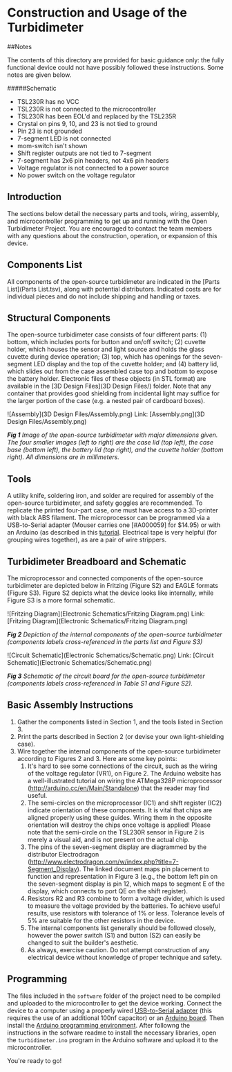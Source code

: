 # Construction and Usage of the Turbidimeter

##Notes

The contents of this directory are provided for basic guidance only: the fully functional device could not have possibly followed these instructions.  Some notes are given below.

#####Schematic

 - TSL230R has no VCC
 - TSL230R is not connected to the microcontroller
 - TSL230R has been EOL'd and replaced by the TSL235R
 - Crystal on pins 9, 10, and 23 is not tied to ground
 - Pin 23 is not grounded
 - 7-segment LED is not connected
 - mom-switch isn't shown
 - Shift register outputs are not tied to 7-segment
 - 7-segment has 2x6 pin headers, not 4x6 pin headers
 - Voltage regulator is not connected to a power source
 - No power switch on the voltage regulator

## Introduction

The sections below detail the necessary parts and tools, wiring, assembly, and microcontroller programming to get up and running with the Open Turbidimeter Project. You are encouraged to contact the team members with any questions about the construction, operation, or expansion of this device.

## Components List

All components of the open-source turbidimeter are indicated in the [Parts List](Parts List.tsv), along with potential
distributors. Indicated costs are for individual pieces and do not include shipping and handling or taxes.

## Structural Components

The open-source turbidimeter case consists of four different parts: (1) bottom, which includes ports for button and on/off switch; (2) cuvette holder, which houses the sensor and light source and holds the glass cuvette during device operation; (3) top, which has openings for the seven-segment LED display and the top of the cuvette holder; and (4) battery lid, which slides out from the case assembled case top and bottom to expose the battery holder. Electronic files of these objects (in STL format) are available in the [3D Design Files](3D Design Files/) folder. Note that any container that provides good shielding from incidental light may suffice for the larger portion of the case (e.g. a nested pair of cardboard boxes).

![Assembly](3D Design Files/Assembly.png)
Link: [Assembly.png](3D Design Files/Assembly.png)

_**Fig 1** Image of the open-source turbidimeter with major dimensions given. The four smaller images (left to right) are the case lid (top left), the case base (bottom left), the battery lid (top right), and the cuvette holder (bottom right). All dimensions are in millimeters._

## Tools

A utility knife, soldering iron, and solder are required for assembly of the open-source turbidimeter, and safety goggles are recommended. To replicate the printed four-part case, one must have access to a 3D-printer with black ABS filament. The microprocessor can be programmed via a USB-to-Serial adapter (Mouser carries one [#A000059] for $14.95) or with an Arduino (as described in this [tutorial](http://arduino.cc/en/Tutorial/ArduinoToBreadboard). Electrical tape is very helpful (for grouping wires
together), as are a pair of wire strippers.

## Turbidimeter Breadboard and Schematic

The microprocessor and connected components of the open-source turbidimeter are depicted below in Fritzing (Figure S2) and EAGLE formats (Figure S3). Figure S2 depicts what the device looks like internally, while Figure S3 is a more formal schematic.

![Fritzing Diagram](Electronic Schematics/Fritzing Diagram.png)
Link: [Fritzing Diagram](Electronic Schematics/Fritzing Diagram.png)
	
_**Fig 2** Depiction of the internal components of the open-source turbidimeter (components labels cross-referenced in the parts list and Figure S3)_

![Circuit Schematic](Electronic Schematics/Schematic.png)
Link: [Circuit Schematic](Electronic Schematics/Schematic.png)

_**Fig 3** Schematic of the circuit board for the open-source turbidimeter (components labels cross-referenced in Table S1 and Figure S2)._

## Basic Assembly Instructions

1.  Gather the components listed in Section 1, and the tools listed in Section 3.
2.  Print the parts described in Section 2 (or devise your own light-shielding case).
3.  Wire together the internal components of the open-source turbidimeter according to Figures 2 and 3. Here are some key points:
    1.  It's hard to see some connections of the circuit, such as the wiring of the voltage regulator (VR1), on Figure 2. The Arduino website has a well-illustrated tutorial on wiring the ATMega328P microprocessor (http://arduino.cc/en/Main/Standalone) that the reader may find useful.
    2.  The semi-circles on the microprocessor (IC1) and shift register (IC2) indicate orientation of these components. It is vital that chips are aligned properly using these guides. Wiring them in the opposite orientation will destroy the chips once voltage is applied! Please note that the semi-circle on the TSL230R sensor in Figure 2 is merely a visual aid, and is not present on the actual chip.
    3.  The pins of the seven-segment display are diagrammed by the distributor Electrodragon (http://www.electrodragon.com/w/index.php?title=7-Segment_Display). The linked document maps pin placement to function and representation in Figure 3 (e.g., the bottom left pin on the seven-segment display is pin 12, which maps to segment E of the display, which connects to port QE on the shift register).
    4.  Resistors R2 and R3 combine to form a voltage divider, which is used to measure the voltage provided by the batteries. To achieve useful results, use resistors with tolerance of 1% or less. Tolerance levels of 5% are suitable for the other resistors in the device.
    5.  The internal components list generally should be followed closely, however the power switch (S1) and button (S2) can easily be changed to suit the builder's aesthetic.
    6.  As always, exercise caution. Do not attempt construction of any electrical device without knowledge of proper technique and safety.

## Programming

The files included in the ```software``` folder of the project need to be compiled and uploaded to the microcontroller to get the device working. Connect the device to a computer using a properly wired [USB-to-Serial adapter](http://arduino.cc/en/Main/USBSerial) (this requires the use of an additional 100nf capacitor) or an [Arduino board](http://arduino.cc/en/Tutorial/ArduinoToBreadboard). Then install the [Arduino programming environment](http://arduino.cc/en/main/software). After followng the instructions in the sofware readme to install the necessary libraries, open the ```turbidimeter.ino``` program in the Arduino software and upload it to the microcontroller.

You're ready to go! 
